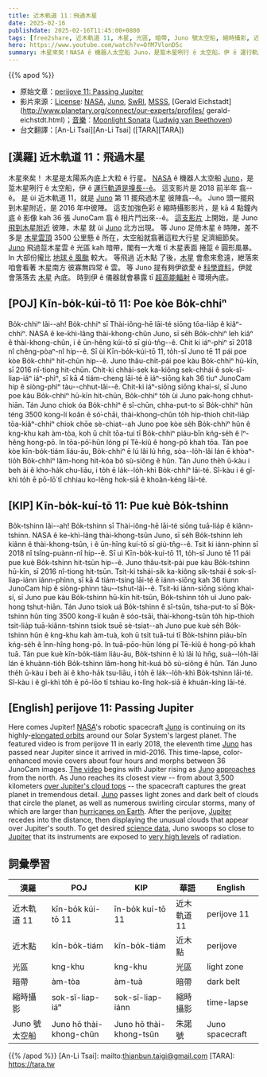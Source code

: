```yaml
---
title: 近木軌道 11：飛過木星
date: 2025-02-16
publishdate: 2025-02-16T11:45:00+0800
tags: [free2share, 近木軌道 11, 木星, 光區, 暗帶, Juno 號太空船, 縮時攝影, 近木點]
hero: https://www.youtube.com/watch?v=OfM7VlonD5c
summary: 木星來矣！NASA ê 機器人太空船 Juno，是踅木星咧行 ê 太空船，伊 ê 運行軌道是搝長--ê。
---
```


{{% apod %}}

- 原始文章：[perijove 11: Passing Jupiter](https://apod.nasa.gov/apod/ap250216.html)
- 影片來源：[License](https://creativecommons.org/licenses/by-nc-nd/2.0/): [NASA](https://www.nasa.gov/), [Juno](https://www.nasa.gov/mission_pages/juno/main/index.html), [SwRI](http://www.swri.org/), [MSSS](http://www.msss.com/), [Gerald Eichstadt](http://www.planetary.org/connect/our-experts/profiles/
gerald-eichstdt.html)；[音樂](https://www.youtube.com/watch?v=q91NKLjxXyg)：[Moonlight Sonata](https://en.wikipedia.org/wiki/Piano_Sonata_No._14_(Beethoven)) ([Ludwig van Beethoven](https://en.wikipedia.org/wiki/Ludwig_van_Beethoven))
- 台文翻譯：[An-Li Tsai][An-Li Tsai] ([TARA][TARA])

## [漢羅] 近木軌道 11：飛過木星
木星來矣！
木星是太陽系內底上大粒 ê 行星。
[NASA][NASA] ê 機器人太空船 [Juno][Juno 1]，是踅木星咧行 ê 太空船，伊 ê [運行軌道是搝長--ê][elongated orbits]。
這支影片是 2018 前半年 翕--ê。
是 ùi 近木軌道 11，就是 [Juno][Juno 2] 第 11 擺飛過木星 彼陣翕--ê。
Juno 頭一擺飛到木星附近，是 2016 年中彼陣。
這支加強色彩 ê 縮時攝影影片，是 kā 4 點鐘內底 ê 影像 kah 36 張 JunoCam 翕 ê 相片鬥出來--ê。
[這支影片][The video] 上開始，是 Juno [飛到木星附近][approaches] 彼陣，木星 就 ùi [Juno][Juno 3] 北方出現。
等 Juno 足倚木星 ê 時陣，差不多是 [木星雲頂][over Jupiter's cloud tops] 3500 公里懸 ê 所在，太空船就翕著這粒大行星 足濟細節矣。
[Juno][Juno 4] 飛過踅木星雲 ê 光區 kah 暗帶，閣有一大堆 tī 木星表面 捲踅 ê 圓形風暴。
In 大部份攏比 [地球 ê 風颱][hurricanes on Earth] 較大。
等飛過 近木點 了後，[木星][Jupiter] 會愈來愈遠，紲落來咱會看著 木星南方 彼寡無四常 ê 雲。
等 Juno 提有夠伊欲愛 ê [科學資料][science data]，伊就會落落去 [木星][Jupiter] 內底。
時到伊 ê 儀器就會暴露 tī [超高能輻射][very high levels] ê 環境內底。

## [POJ] Kīn-bo̍k-kúi-tō 11: Poe kòe Bo̍k-chhiⁿ
Bo̍k-chhiⁿ lâi--ah!
Bo̍k-chhiⁿ sī Thài-iông-hē lāi-té siōng tōa-lia̍p ê kiâⁿ-chhiⁿ.
NASA ê ke-khì-lâng thài-khong-chûn Juno, sī se̍h Bo̍k-chhiⁿ leh kiâⁿ ê thài-khong-chûn, i ê ūn-hêng kúi-tō sī giú-tn̂g--ê.
Chit ki iáⁿ-phìⁿ sī 2018 nî chêng-pòaⁿ-nî hip--ê.
Sī ùi Kīn-bo̍k-kúi-tō 11, to̍h-sī Juno tē 11 pái poe kòe Bo̍k-chhiⁿ hit-chūn hip--ê.
Juno thâu-chi̍t-pái poe kàu Bo̍k-chhiⁿ hū-kīn, sī 2016 nî-tiong hit-chūn.
Chit-ki chhái-sek ka-kiông sek-chhái ê sok-sî-liap-iáⁿ iáⁿ-phìⁿ, sī kā 4 tiám-cheng lāi-té ê iáⁿ-siōng kah 36 tiuⁿ JunoCam hip ê siòng-phìⁿ tàu--chhut-lâi--ê.
Chit-ki iáⁿ-siōng siōng khai-sí, sī Juno poe kàu Bo̍k-chhiⁿ hū-kīn hit-chūn, Bo̍k-chhiⁿ to̍h ùi Juno pak-hong chhut-hiān.
Tán Juno chiok óa Bo̍k-chhiⁿ ê sî-chūn, chha-put-to sī Bo̍k-chhiⁿ hûn téng 3500 kong-lí koân ê só͘-chāi, thài-khong-chûn to̍h hip-thioh chit-lia̍p tōa-kiâⁿ-chhiⁿ chiok chōe sè-chiat--ah
Juno poe kòe se̍h Bo̍k-chhiⁿ hûn ê kng-khu kah àm-tòa, koh ū chi̍t tōa-tui tī Bo̍k-chhiⁿ piáu-bīn kńg-se̍h ê îⁿ-hêng hong-pō.
In tōa-pō͘-hūn lóng pí Tē-kiû ê hong-pō khah tōa.
Tán poe kòe kīn-bo̍k-tiám liáu-āu, Bo̍k-chhiⁿ ē lú lâi lú hn̄g, sòa--lo̍h-lâi lán ē khòaⁿ-tio̍h Bo̍k-chhiⁿ lâm-hong hit-kóa bô sù-siông ê hûn.
Tán Juno the̍h ū-kàu i beh ài ê kho-ha̍k chu-liāu, i to̍h ē la̍k--lo̍h-khì Bo̍k-chhiⁿ lāi-té.
Sî-kàu i ê gî-khì to̍h ē pō-lō͘ tī chhiau ko-lêng hok-siā ê khoân-kéng lāi-té.

## [KIP] Kīn-bo̍k-kuí-tō 11: Pue kuè Bo̍k-tshinn
Bo̍k-tshinn lâi--ah!
Bo̍k-tshinn sī Thài-iông-hē lāi-té siōng tuā-lia̍p ê kiânn-tshinn.
NASA ê ke-khì-lâng thài-khong-tsûn Juno, sī se̍h Bo̍k-tshinn leh kiânn ê thài-khong-tsûn, i ê ūn-hîng kuí-tō sī giú-tn̂g--ê.
Tsit ki iánn-phìnn sī 2018 nî tsîng-puànn-nî hip--ê.
Sī uì Kīn-bo̍k-kuí-tō 11, to̍h-sī Juno tē 11 pái pue kuè Bo̍k-tshinn hit-tsūn hip--ê.
Juno thâu-tsi̍t-pái pue kàu Bo̍k-tshinn hū-kīn, sī 2016 nî-tiong hit-tsūn.
Tsit-ki tshái-sik ka-kiông sik-tshái ê sok-sî-liap-iánn iánn-phìnn, sī kā 4 tiám-tsing lāi-té ê iánn-siōng kah 36 tiunn JunoCam hip ê siòng-phìnn tàu--tshut-lâi--ê.
Tsit-ki iánn-siōng siōng khai-sí, sī Juno pue kàu Bo̍k-tshinn hū-kīn hit-tsūn, Bo̍k-tshinn to̍h uì Juno pak-hong tshut-hiān.
Tán Juno tsiok uá Bo̍k-tshinn ê sî-tsūn, tsha-put-to sī Bo̍k-tshinn hûn tíng 3500 kong-lí kuân ê sóo-tsāi, thài-khong-tsûn to̍h hip-thioh tsit-lia̍p tuā-kiânn-tshinn tsiok tsuē sè-tsiat--ah
Juno pue kuè se̍h Bo̍k-tshinn hûn ê kng-khu kah àm-tuà, koh ū tsi̍t tuā-tui tī Bo̍k-tshinn piáu-bīn kńg-se̍h ê înn-hîng hong-pō.
In tuā-pōo-hūn lóng pí Tē-kiû ê hong-pō khah tuā.
Tán pue kuè kīn-bo̍k-tiám liáu-āu, Bo̍k-tshinn ē lú lâi lú hn̄g, suà--lo̍h-lâi lán ē khuànn-tio̍h Bo̍k-tshinn lâm-hong hit-kuá bô sù-siông ê hûn.
Tán Juno the̍h ū-kàu i beh ài ê kho-ha̍k tsu-liāu, i to̍h ē la̍k--lo̍h-khì Bo̍k-tshinn lāi-té.
Sî-kàu i ê gî-khì to̍h ē pō-lōo tī tshiau ko-lîng hok-siā ê khuân-kíng lāi-té.

## [English] perijove 11: Passing Jupiter
Here comes Jupiter!
[NASA][NASA]'s robotic spacecraft [Juno][Juno 1] is continuing on its highly-[elongated orbits][elongated orbits] around our Solar System's largest planet.
The featured video is from perijove 11 in early 2018, the eleventh time [Juno][Juno 2] has passed near Jupiter since it arrived in mid-2016.
This time-lapse, color-enhanced movie covers about four hours and morphs between 36 JunoCam images.
[The video][The video] begins with Jupiter rising as [Juno][Juno 3] [approaches][approaches] from the north.
As Juno reaches its closest view -- from about 3,500 kilometers [over Jupiter's cloud tops][over Jupiter's cloud tops] -- the spacecraft captures the great planet in tremendous detail.
[Juno][Juno 4] passes light zones and dark belt of clouds that circle the planet, as well as numerous swirling circular storms, many of which are larger than [hurricanes on Earth][hurricanes on Earth].
After the perijove, [Jupiter][Jupiter] recedes into the distance, then displaying the unusual clouds that appear over Jupiter's south.
To get desired [science data][science data], Juno swoops so close to [Jupiter][Jupiter] that its instruments are exposed to [very high levels][very high levels] of radiation.

## 詞彙學習
|漢羅|POJ|KIP|華語|English|
|-|-|-|-|-|
| 近木軌道 11 | kīn-bo̍k kúi-tō 11 | īn-bo̍k kuí-tō 11 | 近木軌道 11 | perijove 11 |
| 近木點 | kīn-bo̍k-tiám | kīn-bo̍k-tiám | 近木點 | perijove |
| 光區 | kng-khu | kng-khu | 光區 | light zone |
| 暗帶 | àm-tòa | àm-tuà | 暗帶 | dark belt |
| 縮時攝影 | sok-sî-liap-iáⁿ | sok-sî-liap-iánn | 縮時攝影 | time-lapse |
| Juno 號太空船 | Juno hō thài-khong-chûn | Juno hō thài-khong-tsûn | 朱諾號 | Juno spacecraft |

{{% /apod %}}
[An-Li Tsai]: mailto:thianbun.taigi@gmail.com
[TARA]: https://tara.tw

[copyright]: https://apod.nasa.gov/apod/fap/lib/about_apod.html#srapply
[License3]: https://creativecommons.org/licenses/by-nc-nd/3.0/
[License2]:https://creativecommons.org/licenses/by-nc-nd/2.0/

[NASA]:https://www.nasa.gov/
[Juno 1]:https://www.nasa.gov/mission_pages/juno/main/index.html
[elongated orbits]:https://en.wikipedia.org/wiki/Elliptic_orbit
[Juno 2]:https://www.missionjuno.swri.edu/spacecraft/
[The video]:https://www.youtube.com/watch?v=04Ai5evtWEc
[Juno 3]:https://en.wikipedia.org/wiki/Juno_(spacecraft)
[approaches]:https://apod.nasa.gov/apod/ap170523.html
[over Jupiter's cloud tops]:https://apod.nasa.gov/apod/ap190205.html
[Juno 4]:https://www.missionjuno.swri.edu/
[hurricanes on Earth]:https://apod.nasa.gov/apod/ap171127.html
[Jupiter e]:https://apod.nasa.gov/apod/ap220720.html
[Jupiter t]:https://apod.tw/daily/20220720/
[science data]:https://www.nasa.gov/press-release/a-whole-new-jupiter-first-science-results-from-nasa-s-juno-mission
[Jupiter]:https://solarsystem.nasa.gov/planets/jupiter/overview/
[very high levels]:https://media.istockphoto.com/photos/portrait-of-a-frightened-cat-closeup-breed-scottish-fold-picture-id614606664?k=20&m=614606664&s=612x612&w=0&h=KAn_QmEHFHxk8IvqySBkr6FfTYxVFVwq4kkwSnRJTTU=
